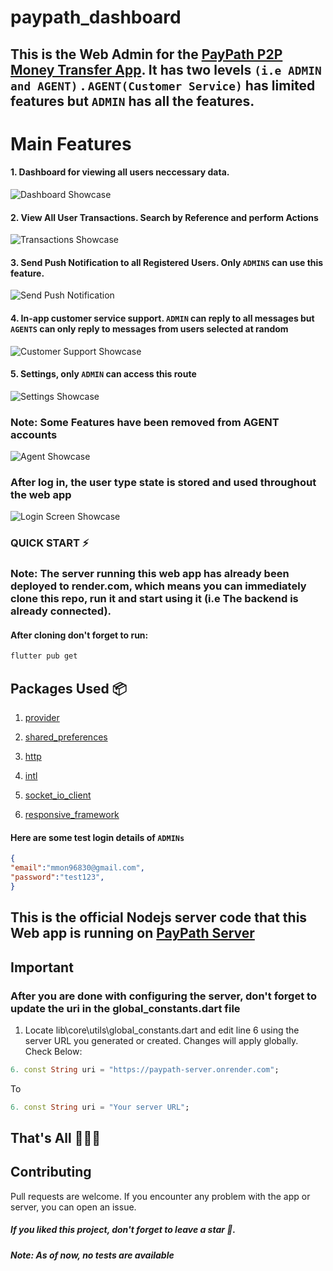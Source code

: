 # paypath_dashboard

## This is the Web Admin for the <a href="https://github.com/adedayoniyi/Pay-Path-P2P-Money-Transfer-App">PayPath P2P Money Transfer App</a>. It has two levels `(i.e ADMIN and AGENT)` . `AGENT(Customer Service)` has limited features but `ADMIN` has all the features.

# Main Features

#### 1. Dashboard for viewing all users neccessary data.

<img src="assets/images/dashboard_showcase.png" alt="Dashboard Showcase" title="Dashboard Showcase" >

#### 2. View All User Transactions. Search by Reference and perform Actions

<img src="assets/images/transactions_showcase.png" alt="Transactions Showcase" title="Transactions Showcase" >

#### 3. Send Push Notification to all Registered Users. Only `ADMINS` can use this feature.

<img src="assets/images/notifications_showcase.png" alt="Send Push Notification" title="Send Push Notification" >

#### 4. In-app customer service support. `ADMIN` can reply to all messages but `AGENTS` can only reply to messages from users selected at random

<img src="assets/images/customer-support_showcase.png" alt="Customer Support Showcase" title="Customer Support Showcase">

#### 5. Settings, only `ADMIN` can access this route

<img src="assets/images/settings_showcase.png" alt="Settings Showcase" title="Settings Showcase">

### Note: Some Features have been removed from AGENT accounts

<img src="assets/images/agent_showcase.png" alt="Agent Showcase" title="Agent Showcase">

### After log in, the user type state is stored and used throughout the web app

<img src="assets/images/login_screen_showcase.png" alt="Login Screen Showcase" title="Login Screen Showcase">

### QUICK START ⚡

### Note: The server running this web app has already been deployed to render.com, which means you can immediately clone this repo, run it and start using it (i.e The backend is already connected).

#### After cloning don't forget to run:

```bash
flutter pub get
```

## Packages Used 📦

1. <a href="https://pub.dev/packages?q=provider">provider</a>
2. <a href="https://pub.dev/packages/shared_preferences">shared_preferences</a>
3. <a href="https://pub.dev/packages/http">http</a>
4. <a href="https://pub.dev/packages/intl">intl</a>

5. <a href="https://pub.dev/packages/socket_io_client">socket_io_client</a>
6. <a href="https://pub.dev/packages/responsive_framework">responsive_framework</a>

#### Here are some test login details of `ADMINs`

```json
{
"email":"mmon96830@gmail.com",
"password":"test123",
}

```

## This is the official Nodejs server code that this Web app is running on <a href="https://github.com/mmb911/paypath-backend">PayPath Server</a>

## Important

### After you are done with configuring the server, don't forget to update the uri in the global_constants.dart file

1. Locate lib\core\utils\global_constants.dart and edit line 6 using the server URL you generated or created. Changes will apply globally. Check Below:

```dart
6. const String uri = "https://paypath-server.onrender.com";
```

To

```dart
6. const String uri = "Your server URL";
```

## That's All 🎉🎉🎉

## Contributing

Pull requests are welcome. If you encounter any problem with the app or server, you can open an issue.

##### If you liked this project, don't forget to leave a star 🌟.

##### Note: As of now, no tests are available
